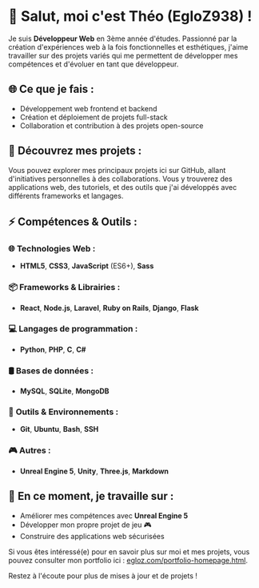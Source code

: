 # 👋 Salut, moi c'est **Théo** (EgloZ938) !

Je suis **Développeur Web** en 3ème année d'études. Passionné par la création d'expériences web à la fois fonctionnelles et esthétiques, j'aime travailler sur des projets variés qui me permettent de développer mes compétences et d'évoluer en tant que développeur.

## 🌐 **Ce que je fais :**
- Développement web frontend et backend
- Création et déploiement de projets full-stack
- Collaboration et contribution à des projets open-source

## 📂 **Découvrez mes projets :**
Vous pouvez explorer mes principaux projets ici sur GitHub, allant d'initiatives personnelles à des collaborations. Vous y trouverez des applications web, des tutoriels, et des outils que j'ai développés avec différents frameworks et langages.

## ⚡ **Compétences & Outils :**

### 🌐 **Technologies Web :**
- **HTML5**, **CSS3**, **JavaScript** (ES6+), **Sass**

### 📦 **Frameworks & Librairies :**
- **React**, **Node.js**, **Laravel**, **Ruby on Rails**, **Django**, **Flask**

### 💻 **Langages de programmation :**
- **Python**, **PHP**, **C**, **C#**

### 🛢️ **Bases de données :**
- **MySQL**, **SQLite**, **MongoDB**

### 🔧 **Outils & Environnements :**
- **Git**, **Ubuntu**, **Bash**, **SSH**

### 🎮 **Autres :**
- **Unreal Engine 5**, **Unity**, **Three.js**, **Markdown**


## 🔭 **En ce moment, je travaille sur :**
- Améliorer mes compétences avec **Unreal Engine 5**
- Développer mon propre projet de jeu 🎮
- Construire des applications web sécurisées

Si vous êtes intéressé(e) pour en savoir plus sur moi et mes projets, vous pouvez consulter mon portfolio ici : [egloz.com/portfolio-homepage.html](https://egloz.com/portfolio-homepage.html).

Restez à l'écoute pour plus de mises à jour et de projets !
